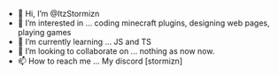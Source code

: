 - 👋 Hi, I’m @ItzStormizn
- 👀 I’m interested in ... coding minecraft plugins, designing web pages, playing games
- 🌱 I’m currently learning ... JS and TS
- 💞️ I’m looking to collaborate on ... nothing as now now. 
- 📫 How to reach me ... My discord [stormizn]

<!---
ItzStormizn/ItzStormizn is a ✨ special ✨ repository because its `README.md` (this file) appears on your GitHub profile.
You can click the Preview link to take a look at your changes.
--->
